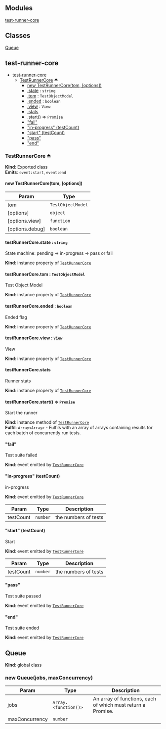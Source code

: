 ## Modules

<dl>
<dt><a href="#module_test-runner-core">test-runner-core</a></dt>
<dd></dd>
</dl>

## Classes

<dl>
<dt><a href="#Queue">Queue</a></dt>
<dd></dd>
</dl>

<a name="module_test-runner-core"></a>

## test-runner-core

* [test-runner-core](#module_test-runner-core)
    * [TestRunnerCore](#exp_module_test-runner-core--TestRunnerCore) ⏏
        * [new TestRunnerCore(tom, [options])](#new_module_test-runner-core--TestRunnerCore_new)
        * [.state](#module_test-runner-core--TestRunnerCore+state) : <code>string</code>
        * [.tom](#module_test-runner-core--TestRunnerCore+tom) : <code>TestObjectModel</code>
        * [.ended](#module_test-runner-core--TestRunnerCore+ended) : <code>boolean</code>
        * [.view](#module_test-runner-core--TestRunnerCore+view) : <code>View</code>
        * [.stats](#module_test-runner-core--TestRunnerCore+stats)
        * [.start()](#module_test-runner-core--TestRunnerCore+start) ⇒ <code>Promise</code>
        * ["fail"](#module_test-runner-core--TestRunnerCore+event_fail)
        * ["in-progress" (testCount)](#module_test-runner-core--TestRunnerCore+event_in-progress)
        * ["start" (testCount)](#module_test-runner-core--TestRunnerCore+event_start)
        * ["pass"](#module_test-runner-core--TestRunnerCore+event_pass)
        * ["end"](#module_test-runner-core--TestRunnerCore+event_end)

<a name="exp_module_test-runner-core--TestRunnerCore"></a>

### TestRunnerCore ⏏
**Kind**: Exported class  
**Emits**: <code>event:start</code>, <code>event:end</code>  
<a name="new_module_test-runner-core--TestRunnerCore_new"></a>

#### new TestRunnerCore(tom, [options])

| Param | Type |
| --- | --- |
| tom | <code>TestObjectModel</code> | 
| [options] | <code>object</code> | 
| [options.view] | <code>function</code> | 
| [options.debug] | <code>boolean</code> | 

<a name="module_test-runner-core--TestRunnerCore+state"></a>

#### testRunnerCore.state : <code>string</code>
State machine: pending -> in-progress -> pass or fail

**Kind**: instance property of [<code>TestRunnerCore</code>](#exp_module_test-runner-core--TestRunnerCore)  
<a name="module_test-runner-core--TestRunnerCore+tom"></a>

#### testRunnerCore.tom : <code>TestObjectModel</code>
Test Object Model

**Kind**: instance property of [<code>TestRunnerCore</code>](#exp_module_test-runner-core--TestRunnerCore)  
<a name="module_test-runner-core--TestRunnerCore+ended"></a>

#### testRunnerCore.ended : <code>boolean</code>
Ended flag

**Kind**: instance property of [<code>TestRunnerCore</code>](#exp_module_test-runner-core--TestRunnerCore)  
<a name="module_test-runner-core--TestRunnerCore+view"></a>

#### testRunnerCore.view : <code>View</code>
View

**Kind**: instance property of [<code>TestRunnerCore</code>](#exp_module_test-runner-core--TestRunnerCore)  
<a name="module_test-runner-core--TestRunnerCore+stats"></a>

#### testRunnerCore.stats
Runner stats

**Kind**: instance property of [<code>TestRunnerCore</code>](#exp_module_test-runner-core--TestRunnerCore)  
<a name="module_test-runner-core--TestRunnerCore+start"></a>

#### testRunnerCore.start() ⇒ <code>Promise</code>
Start the runner

**Kind**: instance method of [<code>TestRunnerCore</code>](#exp_module_test-runner-core--TestRunnerCore)  
**Fulfil**: <code>Array&lt;Array&gt;</code> - Fulfils with an array of arrays containing results for each batch of concurrently run tests.  
<a name="module_test-runner-core--TestRunnerCore+event_fail"></a>

#### "fail"
Test suite failed

**Kind**: event emitted by [<code>TestRunnerCore</code>](#exp_module_test-runner-core--TestRunnerCore)  
<a name="module_test-runner-core--TestRunnerCore+event_in-progress"></a>

#### "in-progress" (testCount)
in-progress

**Kind**: event emitted by [<code>TestRunnerCore</code>](#exp_module_test-runner-core--TestRunnerCore)  

| Param | Type | Description |
| --- | --- | --- |
| testCount | <code>number</code> | the numbers of tests |

<a name="module_test-runner-core--TestRunnerCore+event_start"></a>

#### "start" (testCount)
Start

**Kind**: event emitted by [<code>TestRunnerCore</code>](#exp_module_test-runner-core--TestRunnerCore)  

| Param | Type | Description |
| --- | --- | --- |
| testCount | <code>number</code> | the numbers of tests |

<a name="module_test-runner-core--TestRunnerCore+event_pass"></a>

#### "pass"
Test suite passed

**Kind**: event emitted by [<code>TestRunnerCore</code>](#exp_module_test-runner-core--TestRunnerCore)  
<a name="module_test-runner-core--TestRunnerCore+event_end"></a>

#### "end"
Test suite ended

**Kind**: event emitted by [<code>TestRunnerCore</code>](#exp_module_test-runner-core--TestRunnerCore)  
<a name="Queue"></a>

## Queue
**Kind**: global class  
<a name="new_Queue_new"></a>

### new Queue(jobs, maxConcurrency)

| Param | Type | Description |
| --- | --- | --- |
| jobs | <code>Array.&lt;function()&gt;</code> | An array of functions, each of which must return a Promise. |
| maxConcurrency | <code>number</code> |  |

